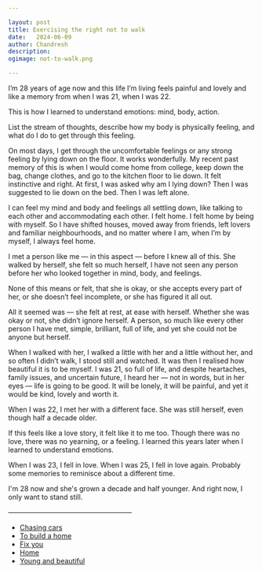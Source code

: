 ```yaml
---

layout: post
title: Exercising the right not to walk
date:	2024-06-09
author:	Chandresh
description:
ogimage: not-to-walk.png

---
```


I’m 28 years of age now and this life I’m living feels painful and lovely and like a memory from when I was 21, when I was 22.

This is how I learned to understand emotions: mind, body, action.

List the stream of thoughts, describe how my body is physically feeling, and what do I do to get through this feeling.

On most days, I get through the uncomfortable feelings or any strong feeling by lying down on the floor. It works wonderfully. My recent past memory of this is when I would come home from college, keep down the bag, change clothes, and go to the kitchen floor to lie down. It felt instinctive and right. At first, I was asked why am I lying down? Then I was suggested to lie down on the bed. Then I was left alone.

I can feel my mind and body and feelings all settling down, like talking to each other and accommodating each other. I felt home. I felt home by being with myself. So I have shifted houses, moved away from friends, left lovers and familiar neighbourhoods, and no matter where I am, when I’m by myself, I always feel home.

I met a person like me — in this aspect — before I knew all of this. She walked by herself, she felt so much herself, I have not seen any person before her who looked together in mind, body, and feelings.

None of this means or felt, that she is okay, or she accepts every part of her, or she doesn’t feel incomplete, or she has figured it all out.

All it seemed was — she felt at rest, at ease with herself. Whether she was okay or not, she didn’t ignore herself. A person, so much like every other person I have met, simple, brilliant, full of life, and yet she could not be anyone but herself.

When I walked with her, I walked a little with her and a little without her, and so often I didn’t walk, I stood still and watched. It was then I realised how beautiful it is to be myself. I was 21, so full of life, and despite heartaches, family issues, and uncertain future, I heard her — not in words, but in her eyes — life is going to be good. It will be lonely, it will be painful, and yet it would be kind, lovely and worth it.

When I was 22, I met her with a different face. She was still herself, even though half a decade older.

If this feels like a love story, it felt like it to me too. Though there was no love, there was no yearning, or a feeling. I learned this years later when I learned to understand emotions.

When I was 23, I fell in love. When I was 25, I fell in love again. Probably some memories to reminisce about a different time.

I'm 28 now and she's grown a decade and half younger. And right now, I only want to stand still.

——————————————————
- [Chasing cars](https://open.spotify.com/track/5hnyJvgoWiQUYZttV4wXy6)
- [To build a home](https://open.spotify.com/track/0TKSorDYf2hKGHgarbQ0sK)
- [Fix you](https://open.spotify.com/track/7LVHVU3tWfcxj5aiPFEW4Q)
- [Home](https://open.spotify.com/track/10ViidwjGLCfVtGPfdcszR)
- [Young and beautiful](https://open.spotify.com/track/2nMeu6UenVvwUktBCpLMK9)
